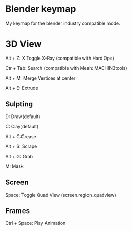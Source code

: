 Blender keymap
====================
My keymap for the blender industry compatible mode.

# 3D View
Alt + Z: X Toggle X-Ray (compatible with Hard Ops)

Ctr + Tab: Search  (compatible with Mesh: MACHIN3tools)

Alt + M: Merge Vertices at center

Alt + E: Extrude

## Sulpting
D: Draw(default)

C: Clay(default)

Alt + C:Crease

Alt + S: Scrape

Alt + G: Grab

M: Mask


## Screen
Space: Toggle Quad View (screen.region_quadview)

## Frames
Ctrl + Space: Play Animation
